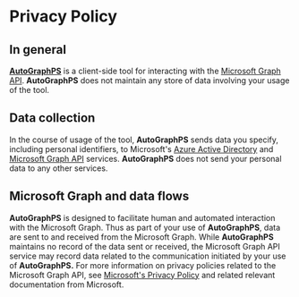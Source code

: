 # Privacy Policy

## In general

**[AutoGraphPS](https://github.com/adamedx/poshgraph)** is a client-side tool for interacting with the [Microsoft Graph API](https://graph.microsoft.io). **AutoGraphPS** does not maintain any store of data involving your usage of the tool.

## Data collection

In the course of usage of the tool, **AutoGraphPS** sends data you specify, including personal identifiers, to Microsoft's [Azure Active Directory](https://azure.microsoft.com/en-us/services/active-directory/) and [Microsoft Graph API](https://graph.microsoft.io) services. **AutoGraphPS** does not send your personal data to any other services.

## Microsoft Graph and data flows

**AutoGraphPS** is designed to facilitate human and automated interaction with the Microsoft Graph. Thus as part of your use of **AutoGraphPS**, data are sent to and received from the Microsoft Graph. While **AutoGraphPS** maintains no record of the data sent or received, the Microsoft Graph API service may record data related to the communication initiated by your use of **AutoGraphPS.** For more information on privacy policies related to the Microsoft Graph API, see [Microsoft's Privacy Policy](https://privacy.microsoft.com/en-us/privacystatement) and related relevant documentation from Microsoft.

